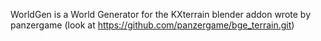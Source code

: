 WorldGen is a World Generator for the KXterrain blender addon wrote by panzergame (look at https://github.com/panzergame/bge_terrain.git)
